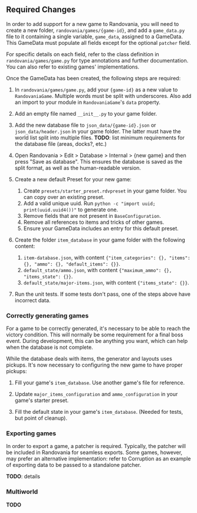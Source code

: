 
## Required Changes


In order to add support for a new game to Randovania, you will need to create a new folder, `randovania/games/{game-id}`, and add a `game_data.py` file to it containing a single variable, `game_data`, assigned to a GameData. This GameData must populate all fields except for the optional `patcher` field.

For specific details on each field, refer to the class definition in `randovania/games/game.py` for type annotations and further documentation. You can also refer to existing games' implementations.

Once the GameData has been created, the following steps are required:


1. In `randovania/games/game.py`, add your `{game-id}` as a new value to `RandovaniaGame`. Multiple words must be split with underscores. Also add an import to your module in `RandovaniaGame`'s `data` property.


2. Add an empty file named `__init__.py` to your game folder.


3. Add the new database file to `json_data/{game-id}.json` or `json_data/header.json` in your game folder.
The latter must have the world list split into multiple files. 
**TODO**: list minimum requirements for the database file (areas, docks?, etc.) 


4. Open Randovania > Edit > Database > Internal > {new game} and then press "Save as database". This ensures the 
database is saved as the split format, as well as the human-readable version.


5. Create a new default Preset for your new game:
   1. Create `presets/starter_preset.rdvpreset` in your game folder. You can copy over an existing preset.
   2. Add a valid unique uuid. Run `python -c "import uuid; print(uuid.uuid4())"` to generate one.
   3. Remove fields that are not present in `BaseConfiguration`.
   4. Remove all references to items and tricks of other games.
   5. Ensure your GameData includes an entry for this default preset.


6. Create the folder `item_database` in your game folder with the following content:
   1. `item-database.json`, with content `{"item_categories": {}, "items": {}, "ammo": {}, "default_items": {}}`.
   2. `default_state/ammo.json`, with content `{"maximum_ammo": {}, "items_state": {}}`.
   3. `default_state/major-items.json`, with content  `{"items_state": {}}`.


7. Run the unit tests. If some tests don't pass, one of the steps above have incorrect data.


### Correctly generating games

For a game to be correctly generated, it's necessary to be able to reach the victory condition. This will normally be
some requirement for a final boss event.
During development, this can be anything you want, which can help when the database is not complete.

While the database deals with items, the generator and layouts uses pickups. It's now necessary to configuring the new
game to have proper pickups:

1. Fill your game's `item_database`. Use another game's file for reference.


2. Update `major_items_configuration` and `ammo_configuration` in your game's starter preset.


3. Fill the default state in your game's `item_database`. (Needed for tests, but point of cleanup).


### Exporting games

In order to export a game, a patcher is required. Typically, the patcher will be included in Randovania for seamless exports. Some games, however, may prefer an alternative implementation: refer to Corruption as an example of exporting data to be passed to a standalone patcher.

**TODO**: details


### Multiworld

**TODO**
